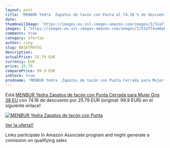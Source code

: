 ```yaml
---
layout: post
title: 'MENBUR Yedra  Zapatos de tacón con Punta al 74.18 % de descuento'
date: 
thumbnailImage: 'https://images-eu.ssl-images-amazon.com/images/I/51aTT4um0aL._SL200_.jpg'
images: [ 'https://images-eu.ssl-images-amazon.com/images/I/51aTT4um0aL._SL200_.jpg' ]
comments: true
category: ofertas
author: ring
slug: B01ETM4Y5G
description:
actualPrice: 25.79 EUR
currency: EUR
price: 25.79
comparePrice: 99.9 EUR
inStock: true
prodname: 'MENBUR Yedra  Zapatos de tacón con Punta Cerrada para Mujer  Gris  38 EU'
---
```


Está [MENBUR Yedra  Zapatos de tacón con Punta Cerrada para Mujer  Gris  38 EU](https://www.amazon.es/dp/B01ETM4Y5G/?tag=tolees-21) con 74.18 de descuento por 25.79 EUR (original: 99.9 EUR) en el siguiente enlace!

[![MENBUR Yedra  Zapatos de tacón con Punta](https://images-eu.ssl-images-amazon.com/images/I/51aTT4um0aL._SL200_.jpg)](https://www.amazon.es/dp/B01ETM4Y5G/?tag=tolees-21)

[Ver la oferta!!](https://www.amazon.es/dp/B01ETM4Y5G/?tag=tolees-21)

Links participate in Amazon Associate program and might generate a comission on qualifying sales


